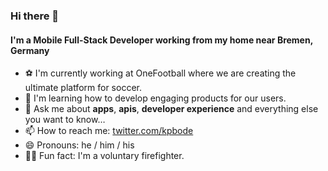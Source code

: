 ### Hi there 👋

#### I'm a Mobile Full-Stack Developer working from my home near Bremen, Germany

- ⚽️ I'm currently working at OneFootball where we are creating the ultimate platform for soccer.
- 🌱 I'm learning how to develop engaging products for our users.
- 💬 Ask me about **apps**, **apis**, **developer experience** and everything else you want to know…
- 📫 How to reach me: [twitter.com/kpbode](https://twitter.com/kpbode)
- 😄 Pronouns: he / him / his
- 👨‍🚒 Fun fact: I'm a voluntary firefighter. 
